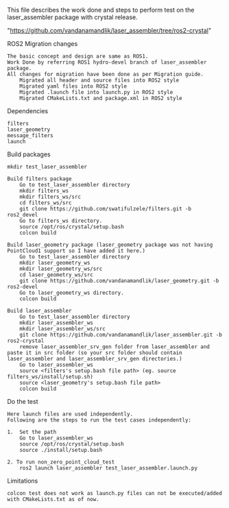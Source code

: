 This file describes the work done and steps to perform test on the laser_assembler package with crystal release.

"https://github.com/vandanamandlik/laser_assembler/tree/ros2-crystal"


ROS2 Migration changes

	The basic concept and design are same as ROS1.
	Work Done by referring ROS1 hydro-devel branch of laser_assembler package.
	All changes for migration have been done as per Migration guide.
		Migrated all header and source files into ROS2 style
		Migrated yaml files into ROS2 style
		Migrated .launch file into launch.py in ROS2 style
		Migrated CMakeLists.txt and package.xml in ROS2 style

Dependencies

	filters
	laser_geometry
	message_filters
	launch

Build packages

	mkdir test_laser_assembler

	Build filters package
		Go to test_laser_assembler directory
		mkdir filters_ws
		mkdir filters_ws/src
		cd filters_ws/src
		git clone https://github.com/swatifulzele/filters.git -b ros2_devel
		Go to filters_ws directory.
		source /opt/ros/crystal/setup.bash
		colcon build

	Build laser_geometry package (laser_geometry package was not having PointCloud1 support so I have added it here.)
		Go to test_laser_assembler directory
		mkdir laser_geometry_ws
		mkdir laser_geometry_ws/src
		cd laser_geometry_ws/src
		git clone https://github.com/vandanamandlik/laser_geometry.git -b ros2-devel
		Go to laser_geometry_ws directory.
		colcon build

	Build laser_assembler
		Go to test_laser_assembler directory
		mkdir laser_assembler_ws
		mkdir laser_assembler_ws/src
		git clone https://github.com/vandanamandlik/laser_assembler.git -b ros2-crystal
		remove laser_assembler_srv_gen folder from laser_assembler and paste it in src folder (so your src folder should contain laser_assembler and laser_assembler_srv_gen directories.)
		Go to laser_assembler_ws
		source <filters's setup.bash file path> (eg. source filters_ws/install/setup.sh)
		source <laser_geometry's setup.bash file path>
		colcon build

Do the test

	Here launch files are used independently.
	Following are the steps to run the test cases independently:

	1.  Set the path
		Go to laser_assembler_ws
		source /opt/ros/crystal/setup.bash
		source ./install/setup.bash
 
	2. To run non_zero_point_cloud_test
		ros2 launch laser_assembler test_laser_assembler.launch.py

Limitations

	colcon test does not work as launch.py files can not be executed/added with CMakeLists.txt as of now.

